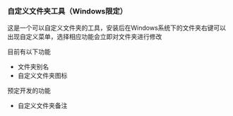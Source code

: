 ### 自定义文件夹工具（Windows限定）

这是一个可以自定义文件夹的工具，安装后在Windows系统下的文件夹右键可以出现自定义菜单，选择相应功能会立即对文件夹进行修改

目前有以下功能
- 文件夹别名
- 自定义文件夹图标

预定开发的功能
- 自定义文件夹备注
